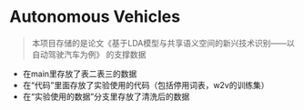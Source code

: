 # Autonomous Vehicles
>本项目存储的是论文《基于LDA模型与共享语义空间的新兴技术识别——以自动驾驶汽车为例》 的支撑数据
- 在main里存放了表二表三的数据
- 在“代码”里面存放了实验使用的代码（包括停用词表，w2v的训练集）
- 在“实验使用的数据”分支里存放了清洗后的数据
